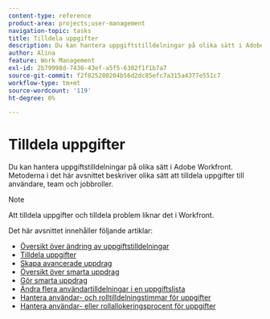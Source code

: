 ```yaml
---
content-type: reference
product-area: projects;user-management
navigation-topic: tasks
title: Tilldela uppgifter
description: Du kan hantera uppgiftstilldelningar på olika sätt i Adobe Workfront. Metoderna i det här avsnittet beskriver olika sätt att tilldela uppgifter till användare, team och jobbroller.
author: Alina
feature: Work Management
exl-id: 2b79998d-7436-43ef-a5f5-6302f1f1b7a7
source-git-commit: f2f825280204b56d2dc85efc7a315a4377e551c7
workflow-type: tm+mt
source-wordcount: '119'
ht-degree: 0%

---
```


# Tilldela uppgifter

Du kan hantera uppgiftstilldelningar på olika sätt i Adobe Workfront. Metoderna i det här avsnittet beskriver olika sätt att tilldela uppgifter till användare, team och jobbroller.

>[!NOTE]
>
>Att tilldela uppgifter och tilldela problem liknar det i Workfront.

Det här avsnittet innehåller följande artiklar:

* [Översikt över ändring av uppgiftstilldelningar](../../../manage-work/tasks/assign-tasks/modify-task-assignments-overview.md)
* [Tilldela uppgifter](../../../manage-work/tasks/assign-tasks/assign-tasks.md)
* [Skapa avancerade uppdrag](../../../manage-work/tasks/assign-tasks/create-advanced-assignments.md)
* [Översikt över smarta uppdrag](../../../manage-work/tasks/assign-tasks/smart-assignments.md)
* [Gör smarta uppdrag](../../../manage-work/tasks/assign-tasks/make-smart-assignments.md)
* [Ändra flera användartilldelningar i en uppgiftslista](../../../manage-work/tasks/assign-tasks/modify-multiple-assignments-in-task-list.md)
* [Hantera användar- och rolltilldelningstimmar för uppgifter](../../../manage-work/tasks/assign-tasks/manage-allocation-hours-on-tasks.md)
* [Hantera användar- eller rollallokeringsprocent för uppgifter](../../../manage-work/tasks/assign-tasks/manage-allocation-percentage-on-tasks.md)
